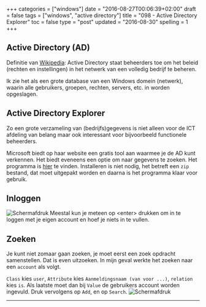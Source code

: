 +++
categories = ["windows"]
date = "2016-08-27T00:06:39+02:00"
draft = false
tags = ["windows", "active directory"]
title = "098 - Active Directory Explorer"
toc = false
type = "post"
updated = "2016-08-30"
spelling = 1
+++

## Active Directory (AD)
Definitie van [Wikipedia](https://nl.wikipedia.org/wiki/Active_Directory):
Active Directory staat beheerders toe om het beleid (rechten en instellingen) in
het netwerk van een volledig bedrijf te beheren.

Ik zie het als een grote database van een Windows domein (netwerk), waarin alle
gebruikers, groepen, rechten, servers, etc. in worden opgeslagen.


## Active Directory Explorer

Zo een grote verzameling van (bedrijfs)gegevens is niet alleen voor de ICT afdeling van
belang maar ook interessant voor bijvoorbeeld functionele beheerders. 

Microsoft biedt op haar website een gratis tool aan waarmee je de AD kunt verkennen.
Het biedt eveneens een optie om naar gegevens te zoeken. Het programma is
[hier](https://technet.microsoft.com/en-us/sysinternals/adexplorer.aspx) te
vinden.
Installeren is niet nodig, het betreft een `zip` bestand, dat moet uitgepakt
worden en daarna is het programma klaar voor gebruik.


## Inloggen
![Schermafdruk](/img/098-adexplorer-1.jpg)
Meestal kun je meteen op \<enter> drukken om in te loggen met je eigen account
en hoef je niets in te vullen.


## Zoeken
Je kunt niet zomaar gaan zoeken, je moet eerst een zoek opdracht samenstellen.
Dat is even uitzoeken. In mijn geval werkte het zoeken naar een `account` als
volgt. 

`Class` kies `user`, `Attribute` kies `Aanmeldingsnaam (van voor ...)`,
`relation` kies `is`. Als laatste moet dan bij `Value` de gebruikers account
worden ingevuld. 
Druk vervolgens op `Add`, en op `Search`.
![Schermafdruk](/img/098-adexplorer-2.jpg)

* * *

